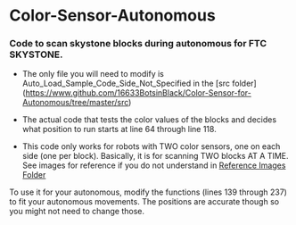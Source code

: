 # Color-Sensor-Autonomous

### Code to scan skystone blocks during autonomous for FTC SKYSTONE. 

* The only file you will need to modify is Auto_Load_Sample_Code_Side_Not_Specified in the [src folder] (https://www.github.com/16633BotsinBlack/Color-Sensor-for-Autonomous/tree/master/src) 

* The actual code that tests the color values of the blocks and decides what position to run starts at line 64 through line 118.

* This code only works for robots with TWO color sensors, one on each side (one per block). Basically, it is for scanning TWO blocks AT A TIME. See images for reference if you do not understand in [Reference Images Folder](https://github.com/16633BotsinBlack/REV-Color-Sensor-Autonomous-Code/tree/master/Reference%20Images)

To use it for your autonomous, modify the functions (lines 139 through 237) to fit your autonomous movements. The positions are accurate though so you might not need to change those.

